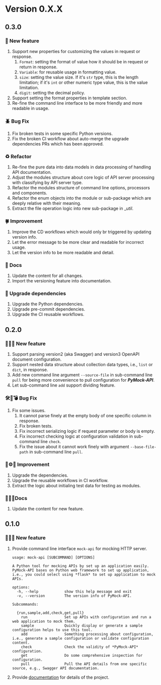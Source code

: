 # Version 0.X.X

## 0.3.0

### 🎉 New feature

1. Support new properties for customizing the values in request or response.
   1. ``Format``: setting the format of value how it should be in request or return in response.
   2. ``Variable``: for reusable usage in formatting value.
   3. ``size``: setting the value size. If it's ``str`` type, this is the length limitation; if it's ``int`` or other numeric type value, this is the value limitation.
   4. ``digit``: setting the decimal policy.
2. Support setting the format properties in template section.
3. Re-fine the command line interface to be more friendly and more readable in usage.


### 🪲 Bug Fix

1. Fix broken tests in some specific Python versions.
2. Fix the broken CI workflow about auto-merge the upgrade dependencies PRs which has been approved.


### ♻️ Refactor

1. Re-fine the pure data into data models in data processing of handling API documentation.
2. Adjust the modules structure about core logic of API server processing with classifying by API server type.
3. Refactor the modules structure of command line options, processors and components.
4. Refactor the enum objects into the module or sub-package which are deeply relative with their meaning.
5. Extract the file operation logic into new sub-package in __util_.


### 🍀 Improvement

1. Improve the CD workflows which would only br triggered by updating version info.
2. Let the error message to be more clear and readable for incorrect usage.
3. Let the version info to be more readable and detail.


### 📑 Docs

1. Update the content for all changes.
2. Import the versioning feature into documentation.


### 🤖 Upgrade dependencies

1. Upgrade the Python dependencies.
2. Upgrade pre-commit dependencies.
3. Upgrade the CI reusable workflows.


## 0.2.0

### 🎉🎊🍾 New feature

1. Support parsing version2 (aka Swagger) and version3 OpenAPI document configuration.
2. Support nested data structure about collection data types, i.e., ``list`` or ``dict``, in response.
3. Add new command line argument ``--source-file`` in sub-command line ``pull`` for being more convenience to pull configuration for **_PyMock-API_**.
4. Let sub-command line ``add`` support dividing feature.


### 🛠🐛💣 Bug Fix

1. Fix some issues.
   1. It cannot parse finely at the empty body of one specific column in response.
   2. Fix broken tests.
   3. Fix incorrect serializing logic if request parameter or body is empty.
   4. Fix incorrect checking logic at configuration validation in sub-command line ``check``.
   5. Fix the issue about it cannot work finely with argument ``--base-file-path`` in sub-command line ``pull``.


### 🤖⚙️🔧 Improvement

1. Upgrade the dependencies.
2. Upgrade the reusable workflows in CI workflow.
3. Extract the logic about initialing test data for testing as modules.


### 📝📑📗Docs

1. Update the content for new feature.


## 0.1.0

### 🎉🎊🍾 New feature

1. Provide command line interface ``mock-api`` for mocking HTTP server.

    ```shell
    usage: mock-api [SUBCOMMAND] [OPTIONS]
    
    A Python tool for mocking APIs by set up an application easily. PyMock-API bases on Python web framework to set up application, i.e., you could select using *flask* to set up application to mock APIs.
    
    options:
      -h, --help            show this help message and exit
      -v, --version         The version info of PyMock-API.
    
    Subcommands:
    
      {run,sample,add,check,get,pull}
        run                 Set up APIs with configuration and run a web application to mock them.
        sample              Quickly display or generate a sample configuration helps to use this tool.
        add                 Something processing about configuration, i.e., generate a sample configuration or validate configuration content.
        check               Check the validity of *PyMock-API* configuration.
        get                 Do some comprehensive inspection for configuration.
        pull                Pull the API details from one specific source, e.g., Swagger API documentation.
    ```

2. Provide [documentation](https://chisanan232.github.io/PyMock-Server/) for details of the project.
